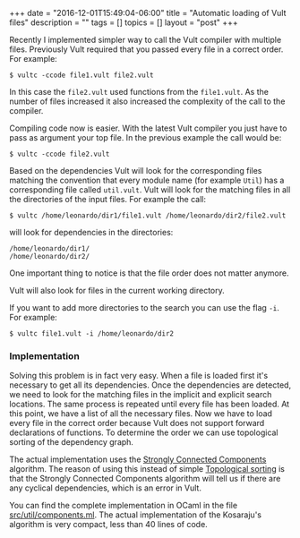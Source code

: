 +++
date = "2016-12-01T15:49:04-06:00"
title = "Automatic loading of Vult files"
description = ""
tags = []
topics = []
layout = "post"
+++

Recently I implemented simpler way to call the Vult compiler with multiple files. Previously Vult required that you passed every file in a correct order. For example:

```
$ vultc -ccode file1.vult file2.vult
```

In this case the `file2.vult` used functions from the `file1.vult`. As the number of files increased it also increased the complexity of the call to the compiler.

Compiling code now is easier. With the latest Vult compiler you just have to pass as argument your top file. In the previous example the call would be:

```
$ vultc -ccode file2.vult
```

Based on the dependencies Vult will look for the corresponding files matching the convention that every module name  (for example `Util`) has a corresponding file called `util.vult`. Vult will look for the matching files in all the directories of the input files. For example the call:

```
$ vultc /home/leonardo/dir1/file1.vult /home/leonardo/dir2/file2.vult
```

will look for dependencies in the directories:
```
/home/leonardo/dir1/
/home/leonardo/dir2/
```
One important thing to notice is that the file order does not matter anymore.

Vult will also look for files in the current working directory.

If you want to add more directories to the search you can use the flag `-i`. For example:

```
$ vultc file1.vult -i /home/leonardo/dir2
```

### Implementation

Solving this problem is in fact very easy. When a file is loaded first it's necessary to get all its dependencies. Once the dependencies are detected, we need to look for the matching files in the implicit and explicit search locations. The same process is repeated until every file has been loaded. At this point, we have a list of all the necessary files. Now we have to load every file in the correct order because Vult does not support forward declarations of functions. To determine the order we can use topological sorting of the dependency graph.

The actual implementation uses the [Strongly Connected Components](http://www.geeksforgeeks.org/strongly-connected-components/) algorithm. The reason of using this instead of simple [Topological sorting](https://en.wikipedia.org/wiki/Topological_sorting) is that the Strongly Connected Components algorithm will tell us if there are any cyclical dependencies, which is an error in Vult.

You can find the complete implementation in OCaml in the file [src/util/components.ml](https://github.com/modlfo/vult/blob/master/src/util/components.ml). The actual implementation of the Kosaraju's algorithm is very compact, less than 40 lines of code.
